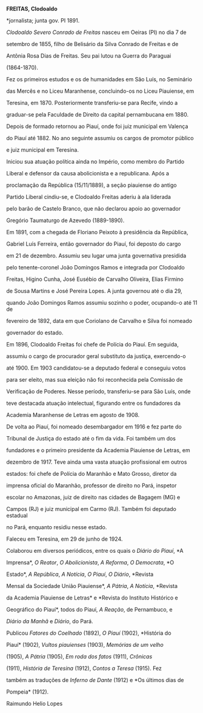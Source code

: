 **FREITAS, Clodoaldo**



\*jornalista; junta gov. PI 1891.



*Clodoaldo Severo Conrado de Freitas* nasceu em Oeiras (PI) no dia 7 de

setembro de 1855, filho de Belisário da Silva Conrado de Freitas e de

Antônia Rosa Dias de Freitas. Seu pai lutou na Guerra do Paraguai

(1864-1870).



Fez os primeiros estudos e os de humanidades em São Luís, no Seminário

das Mercês e no Liceu Maranhense, concluindo-os no Liceu Piauiense, em

Teresina, em 1870. Posteriormente transferiu-se para Recife, vindo a

graduar-se pela Faculdade de Direito da capital pernambucana em 1880.

Depois de formado retornou ao Piauí, onde foi juiz municipal em Valença

do Piauí até 1882. No ano seguinte assumiu os cargos de promotor público

e juiz municipal em Teresina.



Iniciou sua atuação política ainda no Império, como membro do Partido

Liberal e defensor da causa abolicionista e a republicana. Após a

proclamação da República (15/11/1889), a seção piauiense do antigo

Partido Liberal cindiu-se, e Clodoaldo Freitas aderiu à ala liderada

pelo barão de Castelo Branco, que não declarou apoio ao governador

Gregório Taumaturgo de Azevedo (1889-1890).



Em 1891, com a chegada de Floriano Peixoto à presidência da República,

Gabriel Luís Ferreira, então governador do Piauí, foi deposto do cargo

em 21 de dezembro. Assumiu seu lugar uma junta governativa presidida

pelo tenente-coronel João Domingos Ramos e integrada por Clodoaldo

Freitas, Higino Cunha, José Eusébio de Carvalho Oliveira, Elias Firmino

de Sousa Martins e José Pereira Lopes. A junta governou até o dia 29,

quando João Domingos Ramos assumiu sozinho o poder, ocupando-o até 11 de

fevereiro de 1892, data em que Coriolano de Carvalho e Silva foi nomeado

governador do estado.



Em 1896, Clodoaldo Freitas foi chefe de Polícia do Piauí. Em seguida,

assumiu o cargo de procurador geral substituto da justiça, exercendo-o

até 1900. Em 1903 candidatou-se a deputado federal e conseguiu votos

para ser eleito, mas sua eleição não foi reconhecida pela Comissão de

Verificação de Poderes. Nesse período, transferiu-se para São Luís, onde

teve destacada atuação intelectual, figurando entre os fundadores da

Academia Maranhense de Letras em agosto de 1908.



De volta ao Piauí, foi nomeado desembargador em 1916 e fez parte do

Tribunal de Justiça do estado até o fim da vida. Foi também um dos

fundadores e o primeiro presidente da Academia Piauiense de Letras, em

dezembro de 1917. Teve ainda uma vasta atuação profissional em outros

estados: foi chefe de Polícia do Maranhão e Mato Grosso, diretor da

imprensa oficial do Maranhão, professor de direito no Pará, inspetor

escolar no Amazonas, juiz de direito nas cidades de Bagagem (MG) e

Campos (RJ) e juiz municipal em Carmo (RJ). Também foi deputado estadual

no Pará, enquanto residiu nesse estado.



Faleceu em Teresina, em 29 de junho de 1924.



Colaborou em diversos periódicos, entre os quais o *Diário do Piauí*, *A

Imprensa*, *O Reator*, *O Abolicionista*, *A Reforma*, *O Democrata*, *O

Estado*, *A República*, *A Notícia*, *O Piauí*, *O Diário*, *Revista

Mensal da Sociedade União Piauiense*, *A Pátria*, *A Notícia*, *Revista

da Academia Piauiense de Letras* e *Revista do Instituto Histórico e

Geográfico do Piauí*, todos do Piauí, *A Reação*, de Pernambuco, e

*Diário da Manhã* e *Diário*, do Pará.



Publicou *Fatores do Coelhado* (1892), *O Piauí* (1902), *História do

Piauí* (1902), *Vultos piauienses* (1903), *Memórias de um velho*

(1905), *A Pátria* (1905), *Em roda dos fatos* (1911), *Crônicas*

(1911), *História de Teresina* (1912), *Contos a Teresa* (1915). Fez

também as traduções de *Inferno de Dante* (1912) e *Os últimos dias de

Pompeia* (1912).



Raimundo Helio Lopes



